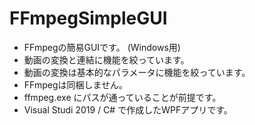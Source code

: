 # FFmpegSimpleGUI

* FFmpegの簡易GUIです。 (Windows用)
* 動画の変換と連結に機能を絞っています。
* 動画の変換は基本的なパラメータに機能を絞っています。
* FFmpegは同梱しません。
* ffmpeg.exe にパスが通っていることが前提です。
* Visual Studi 2019 / C# で作成したWPFアプリです。


